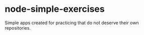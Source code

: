 # node-simple-exercises

Simple apps created for practicing that do not deserve their own repositories.